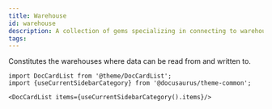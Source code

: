 ```yaml
---
title: Warehouse
id: warehouse
description: A collection of gems specializing in connecting to warehouse-style data sources
tags:
---
```


Constitutes the warehouses where data can be read from and written to.

```mdx-code-block
import DocCardList from '@theme/DocCardList';
import {useCurrentSidebarCategory} from '@docusaurus/theme-common';

<DocCardList items={useCurrentSidebarCategory().items}/>
```
